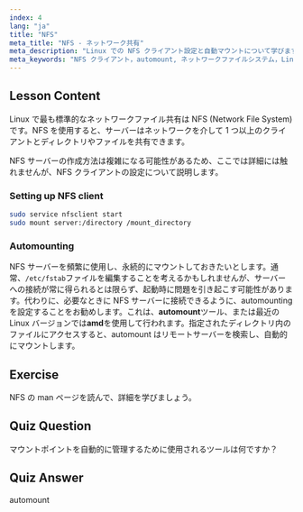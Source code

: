 ```yaml
---
index: 4
lang: "ja"
title: "NFS"
meta_title: "NFS - ネットワーク共有"
meta_description: "Linux での NFS クライアント設定と自動マウントについて学びます。ネットワークファイル共有に接続し、シームレスなアクセスを実現するために自動マウントを使用する方法を理解します。"
meta_keywords: "NFS クライアント，automount, ネットワークファイルシステム，Linux ネットワーキング，mount コマンド，Linux チュートリアル，初心者"
---
```


## Lesson Content

Linux で最も標準的なネットワークファイル共有は NFS (Network File System) です。NFS を使用すると、サーバーはネットワークを介して 1 つ以上のクライアントとディレクトリやファイルを共有できます。

NFS サーバーの作成方法は複雑になる可能性があるため、ここでは詳細には触れませんが、NFS クライアントの設定について説明します。

### Setting up NFS client

```bash
sudo service nfsclient start
sudo mount server:/directory /mount_directory
```

### Automounting

NFS サーバーを頻繁に使用し、永続的にマウントしておきたいとします。通常、`/etc/fstab`ファイルを編集することを考えるかもしれませんが、サーバーへの接続が常に得られるとは限らず、起動時に問題を引き起こす可能性があります。代わりに、必要なときに NFS サーバーに接続できるように、automounting を設定することをお勧めします。これは、**automount**ツール、または最近の Linux バージョンでは**amd**を使用して行われます。指定されたディレクトリ内のファイルにアクセスすると、automount はリモートサーバーを検索し、自動的にマウントします。

## Exercise

NFS の man ページを読んで、詳細を学びましょう。

## Quiz Question

マウントポイントを自動的に管理するために使用されるツールは何ですか？

## Quiz Answer

automount
